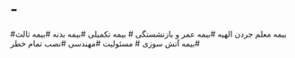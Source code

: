 # -
#بیمه معلم جردن الهیه  #بیمه عمر و بازنشستگی  # بیمه تکمیلی   #بیمه بدنه   #بیمه ثالث   #بیمه آتش سوزی  # مسئولیت #مهندسی  #نصب تمام خطر 
